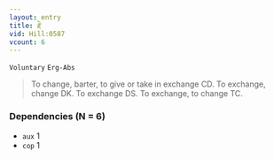 ```yaml
---
layout: entry
title: རྗེ་
vid: Hill:0587
vcount: 6
---
```

`Voluntary` `Erg-Abs`
> To change, barter, to give or take in exchange CD\.
 To exchange, change DK\.
 To exchange DS\.
 To exchange, to change TC\.

### Dependencies (N = 6)
* `aux` 1
* `cop` 1


